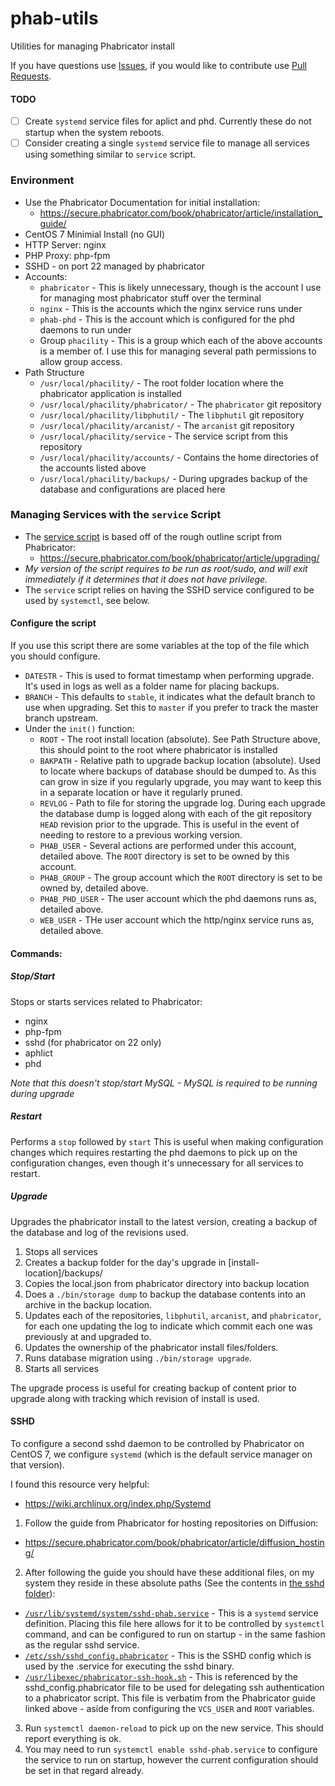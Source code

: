 # phab-utils
Utilities for managing Phabricator install

If you have questions use [Issues](https://github.com/neandrake/phab-utils/issues), if you would like to contribute use [Pull Requests](https://github.com/neandrake/phab-utils/pulls).

#### TODO
- [ ] Create `systemd` service files for aplict and phd. Currently these do not startup when the system reboots.
- [ ] Consider creating a single `systemd` service file to manage all services using something similar to `service` script.

### Environment
- Use the Phabricator Documentation for initial installation:
  - https://secure.phabricator.com/book/phabricator/article/installation_guide/
- CentOS 7 Minimial Install (no GUI)
- HTTP Server: nginx
- PHP Proxy: php-fpm
- SSHD - on port 22 managed by phabricator
- Accounts:
  - `phabricator` - This is likely unnecessary, though is the account I use for managing most phabricator stuff over the terminal
  - `nginx` - This is the accounts which the nginx service runs under
  - `phab-phd` - This is the account which is configured for the phd daemons to run under
  - Group `phacility` - This is a group which each of the above accounts is a member of. I use this for managing several path permissions to allow group access.
- Path Structure
  - `/usr/local/phacility/` - The root folder location where the phabricator application is installed
  - `/usr/local/phacility/phabricator/` - The `phabricator` git repository
  - `/usr/local/phacility/libphutil/` - The `libphutil` git repository
  - `/usr/local/phacility/arcanist/` - The `arcanist` git repository
  - `/usr/local/phacility/service` - The service script from this repository
  - `/usr/local/phacility/accounts/` - Contains the home directories of the accounts listed above
  - `/usr/local/phacility/backups/` - During upgrades backup of the database and configurations are placed here

### Managing Services with the `service` Script
 - The [service script](/service/service) is based off of the rough outline script from Phabricator:
   - https://secure.phabricator.com/book/phabricator/article/upgrading/
 - *My version of the script requires to be run as root/sudo, and will exit immediately if it determines that it does not have privilege.*
 - The `service` script relies on having the SSHD service configured to be used by `systemctl`, see below.

#### Configure the script
If you use this script there are some variables at the top of the file which you should configure.
- `DATESTR` - This is used to format timestamp when performing upgrade. It's used in logs as well as a folder name for placing backups.
- `BRANCH` - This defaults to `stable`, it indicates what the default branch to use when upgrading. Set this to `master` if you prefer to track the master branch upstream.
- Under the `init()` function:
  - `ROOT` - The root install location (absolute). See Path Structure above, this should point to the root where phabricator is installed
  - `BAKPATH` - Relative path to upgrade backup location (absolute). Used to locate where backups of database should be dumped to. As this can grow in size if you regularly upgrade, you may want to keep this in a separate location or have it regularly pruned.
  - `REVLOG` - Path to file for storing the upgrade log. During each upgrade the database dump is logged along with each of the git repository `HEAD` revision prior to the upgrade. This is useful in the event of needing to restore to a previous working version.
  - `PHAB_USER` - Several actions are performed under this account, detailed above. The `ROOT` directory is set to be owned by this account.
  - `PHAB_GROUP` - The group account which the `ROOT` directory is set to be owned by, detailed above.
  - `PHAB_PHD_USER` - The user account which the phd daemons runs as, detailed above.
  - `WEB_USER` - THe user account which the http/nginx service runs as, detailed above.

#### Commands:
##### Stop/Start
Stops or starts services related to Phabricator:
- nginx
- php-fpm
- sshd (for phabricator on 22 only)
- aphlict
- phd

*Note that this doesn't stop/start MySQL - MySQL is required to be running during upgrade*

##### Restart
Performs a `stop` followed by `start`
This is useful when making configuration changes which requires restarting the phd daemons to pick up on the configuration changes, even though it's unnecessary for all services to restart.

##### Upgrade
Upgrades the phabricator install to the latest version, creating a backup of the database and log of the revisions used.

1. Stops all services
2. Creates a backup folder for the day's upgrade in [install-location]/backups/
3. Copies the local.json from phabricator directory into backup location
4. Does a `./bin/storage dump` to backup the database contents into an archive in the backup location.
5. Updates each of the repositories, `libphutil`, `arcanist`, and `phabricator`, for each one updating the log to indicate which commit each one was previously at and upgraded to.
6. Updates the ownership of the phabricator install files/folders.
7. Runs database migration using `./bin/storage upgrade`.
8. Starts all services

The upgrade process is useful for creating backup of content prior to upgrade along with tracking which revision of install is used.

#### SSHD
To configure a second sshd daemon to be controlled by Phabricator on CentOS 7, we configure `systemd` (which is the default service manager on that version).

I found this resource very helpful:
  - https://wiki.archlinux.org/index.php/Systemd

1. Follow the guide from Phabricator for hosting repositories on Diffusion:
  - https://secure.phabricator.com/book/phabricator/article/diffusion_hosting/
2. After following the guide you should have these additional files, on my system they reside in these absolute paths (See the contents in [the sshd folder](/sshd/)):
  - [`/usr/lib/systemd/system/sshd-phab.service`](/sshd/sshd-phab.service) - This is a `systemd` service definition. Placing this file here allows for it to be controlled by `systemctl` command, and can be configured to run on startup - in the same fashion as the regular sshd service.
  - [`/etc/ssh/sshd_config.phabricator`](/sshd/sshd_config.phabricator) - This is the SSHD config which is used by the .service for executing the sshd binary.
  - [`/usr/libexec/phabricator-ssh-hook.sh`](/sshd/phabricator-ssh-hook.sh) - This is referenced by the sshd_config.phabricator file to be used for delegating ssh authentication to a phabricator script. This file is verbatim from the Phabricator guide linked above - aside from configuring the `VCS_USER` and `ROOT` variables.
3. Run `systemctl daemon-reload` to pick up on the new service. This should report everything is ok.
4. You may need to run `systemctl enable sshd-phab.service` to configure the service to run on startup, however the current configuration should be set in that regard already.
